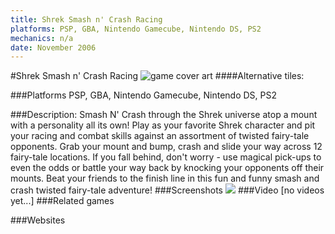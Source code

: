 ```yaml
---
title: Shrek Smash n' Crash Racing
platforms: PSP, GBA, Nintendo Gamecube, Nintendo DS, PS2
mechanics: n/a
date: November 2006
---
```

#Shrek Smash n' Crash Racing
![game cover art](//images.igdb.com/igdb/image/upload/t_cover_big/nw3h09prv0cg6zkvjwzx.jpg "Logo Title Text 1")
####Alternative tiles:

###Platforms
PSP, GBA, Nintendo Gamecube, Nintendo DS, PS2

###Description:
Smash N' Crash through the Shrek universe atop a mount with a personality all its own! Play as your favorite Shrek character and pit your racing and combat skills against an assortment of twisted fairy-tale opponents. Grab your mount and bump, crash and slide your way across 12 fairy-tale locations. If you fall behind, don't worry - use magical pick-ups to even the odds or battle your way back by knocking your opponents off their mounts. Beat your friends to the finish line in this fun and funny smash and crash twisted fairy-tale adventure!
###Screenshots
<a target="_blank" href="//images.igdb.com/igdb/image/upload/t_cover_big/v6jpmuutzxr4tdujwqnc.jpg"><img src="//images.igdb.com/igdb/image/upload/t_thumb/v6jpmuutzxr4tdujwqnc.jpg"/></a>
###Video
[no videos yet...]
###Related games

###Websites

